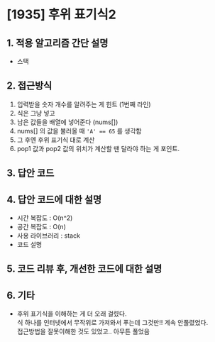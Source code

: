 # [1935] 후위 표기식2

## 1. 적용 알고리즘 간단 설명
- 스택

## 2. 접근방식
1. 입력받을 숫자 개수를 알려주는 게 힌트 (1번째 라인)
2. 식은 그냥 넣고
3. 남은 값들을 배열에 넣어준다 (nums[]) 
4. nums[] 의 값을 불러올 때 `'A' == 65` 를 생각함
5. 그 후엔 후위 표기식 대로 계산 
6. pop1 값과 pop2 값의 위치가 계산할 땐 달라야 하는 게 포인트.

## 3. 답안 코드

## 4. 답안 코드에 대한 설명
- 시간 복잡도 : O(n^2)
- 공간 복잡도 : O(n)
- 사용 라이브러리 : stack
- 코드 설명 

## 5. 코드 리뷰 후, 개선한 코드에 대한 설명


## 6. 기타
- 후위 표기식을 이해하는 게 더 오래 걸렸다.  
식 하나를 인터넷에서 무작위로 가져와서 푸는데 그것만!! 계속 안풀렸었다.  
접근방법을 잘못이해한 것도 있었고.. 아무튼 풀었음 
